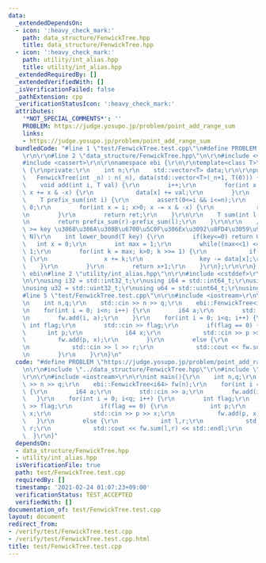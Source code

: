 ```yaml
---
data:
  _extendedDependsOn:
  - icon: ':heavy_check_mark:'
    path: data_structure/FenwickTree.hpp
    title: data_structure/FenwickTree.hpp
  - icon: ':heavy_check_mark:'
    path: utility/int_alias.hpp
    title: utility/int_alias.hpp
  _extendedRequiredBy: []
  _extendedVerifiedWith: []
  _isVerificationFailed: false
  _pathExtension: cpp
  _verificationStatusIcon: ':heavy_check_mark:'
  attributes:
    '*NOT_SPECIAL_COMMENTS*': ''
    PROBLEM: https://judge.yosupo.jp/problem/point_add_range_sum
    links:
    - https://judge.yosupo.jp/problem/point_add_range_sum
  bundledCode: "#line 1 \"test/FenwickTree.test.cpp\"\n#define PROBLEM \"https://judge.yosupo.jp/problem/point_add_range_sum\"\
    \r\n\r\n#line 2 \"data_structure/FenwickTree.hpp\"\n\r\n#include <vector>\r\n\
    #include <cassert>\r\n\r\nnamespace ebi {\r\n\r\ntemplate<class T>\r\nstruct FenwickTree\
    \ {\r\nprivate:\r\n    int n;\r\n    std::vector<T> data;\r\n\r\npublic:\r\n \
    \   FenwickTree(int _n) : n(_n), data(std::vector<T>(_n+1, T(0))) { }\r\n\r\n\
    \    void add(int i, T val) {\r\n        i++;\r\n        for(int x = i; x <= n;\
    \ x += x & -x) {\r\n            data[x] += val;\r\n        }\r\n    }\r\n\r\n\
    \    T prefix_sum(int i) {\r\n        assert(0<=i && i<=n);\r\n        T ret =\
    \ 0;\r\n        for(int x = i; x>0; x -= x & -x) {\r\n            ret += data[x];\r\
    \n        }\r\n        return ret;\r\n    }\r\n\r\n    T sum(int l, int r) {\r\
    \n        return prefix_sum(r)-prefix_sum(l);\r\n    }\r\n\r\n    // prefix_sum(x)\
    \ >= key \u3068\u306A\u308B\u6700\u5C0F\u306Ex\u3092\u8FD4\u3059\u95A2\u6570 O(log\
    \ N)\r\n    int lower_bound(T key) {\r\n        if(key<=0) return 0;\r\n     \
    \   int x = 0;\r\n        int max = 1;\r\n        while((max<<1) <= n) max <<=\
    \ 1;\r\n        for(int k = max; k>0; k >>= 1) {\r\n            if(x+k<=n && data[x+k]<key)\
    \ {\r\n                x += k;\r\n                key -= data[x];\r\n        \
    \    }\r\n        }\r\n        return x+1;\r\n    }\r\n};\r\n\r\n} // namespace\
    \ ebi\n#line 2 \"utility/int_alias.hpp\"\n\r\n#include <cstddef>\r\n#include <cstdint>\r\
    \n\r\nusing i32 = std::int32_t;\r\nusing i64 = std::int64_t;\r\nusing u16 = std::uint16_t;\r\
    \nusing u32 = std::uint32_t;\r\nusing u64 = std::uint64_t;\r\nusing usize = std::size_t;\n\
    #line 5 \"test/FenwickTree.test.cpp\"\n\r\n#include <iostream>\r\n\r\nint main(){\r\
    \n    int n,q;\r\n    std::cin >> n >> q;\r\n    ebi::FenwickTree<i64> fw(n);\r\
    \n    for(int i = 0; i<n; i++) {\r\n        i64 a;\r\n        std::cin >> a;\r\
    \n        fw.add(i, a);\r\n    }\r\n    for(int i = 0; i<q; i++) {\r\n       \
    \ int flag;\r\n        std::cin >> flag;\r\n        if(flag == 0) {\r\n      \
    \      int p;\r\n            i64 x;\r\n            std::cin >> p >> x;\r\n   \
    \         fw.add(p, x);\r\n        }\r\n        else {\r\n            int l,r;\r\
    \n            std::cin >> l >> r;\r\n            std::cout << fw.sum(l,r) << std::endl;\r\
    \n        }\r\n    }\r\n}\n"
  code: "#define PROBLEM \"https://judge.yosupo.jp/problem/point_add_range_sum\"\r\
    \n\r\n#include \"../data_structure/FenwickTree.hpp\"\r\n#include \"../utility/int_alias.hpp\"\
    \r\n\r\n#include <iostream>\r\n\r\nint main(){\r\n    int n,q;\r\n    std::cin\
    \ >> n >> q;\r\n    ebi::FenwickTree<i64> fw(n);\r\n    for(int i = 0; i<n; i++)\
    \ {\r\n        i64 a;\r\n        std::cin >> a;\r\n        fw.add(i, a);\r\n \
    \   }\r\n    for(int i = 0; i<q; i++) {\r\n        int flag;\r\n        std::cin\
    \ >> flag;\r\n        if(flag == 0) {\r\n            int p;\r\n            i64\
    \ x;\r\n            std::cin >> p >> x;\r\n            fw.add(p, x);\r\n     \
    \   }\r\n        else {\r\n            int l,r;\r\n            std::cin >> l >>\
    \ r;\r\n            std::cout << fw.sum(l,r) << std::endl;\r\n        }\r\n  \
    \  }\r\n}"
  dependsOn:
  - data_structure/FenwickTree.hpp
  - utility/int_alias.hpp
  isVerificationFile: true
  path: test/FenwickTree.test.cpp
  requiredBy: []
  timestamp: '2021-02-24 01:07:23+09:00'
  verificationStatus: TEST_ACCEPTED
  verifiedWith: []
documentation_of: test/FenwickTree.test.cpp
layout: document
redirect_from:
- /verify/test/FenwickTree.test.cpp
- /verify/test/FenwickTree.test.cpp.html
title: test/FenwickTree.test.cpp
---
```

